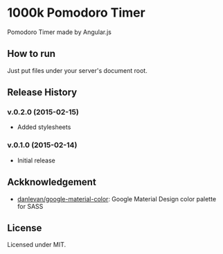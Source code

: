 1000k Pomodoro Timer
====================
Pomodoro Timer made by Angular.js


How to run
----------
Just put files under your server's document root.


Release History
---------------
### v.0.2.0 (2015-02-15)
- Added stylesheets

### v.0.1.0 (2015-02-14)
- Initial release


Ackknowledgement
----------------
- [danlevan/google-material-color](https://github.com/danlevan/google-material-color): Google Material Design color palette for SASS


License
-------
Licensed under MIT.
